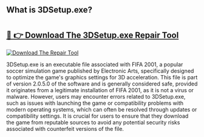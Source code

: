 ## What is 3DSetup.exe? 

# <h2><a href="https://exedetect.com/download.php?3DSetup.exe">🔗 👉 Download The 3DSetup.exe Repair Tool</a></h2>

[![Download The Repair Tool](https://exedetect.com/download-button.jpg)](https://exedetect.com/download.php?3DSetup.exe)

3DSetup.exe is an executable file associated with FIFA 2001, a popular soccer simulation game published by Electronic Arts, specifically designed to optimize the game's graphics settings for 3D acceleration. This file is part of version 2.0.5.0 of the software and is generally considered safe, provided it originates from a legitimate installation of FIFA 2001, as it is not a virus or malware. However, users may encounter errors related to 3DSetup.exe, such as issues with launching the game or compatibility problems with modern operating systems, which can often be resolved through updates or compatibility settings. It is crucial for users to ensure that they download the game from reputable sources to avoid any potential security risks associated with counterfeit versions of the file.
